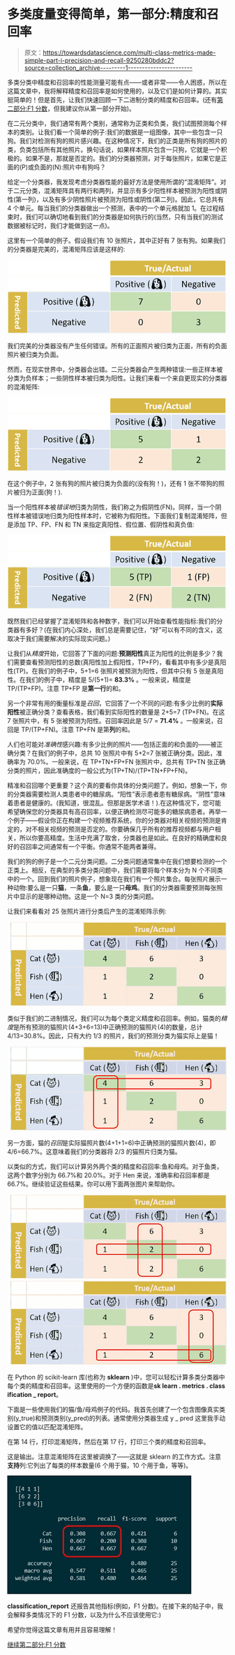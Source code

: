 # 多类度量变得简单，第一部分:精度和召回率

> 原文：<https://towardsdatascience.com/multi-class-metrics-made-simple-part-i-precision-and-recall-9250280bddc2?source=collection_archive---------1----------------------->

多类分类中精度和召回率的性能测量可能有点——或者非常——令人困惑，所以在这篇文章中，我将解释精度和召回率是如何使用的，以及它们是如何计算的。其实挺简单的！但是首先，让我们快速回顾一下二进制分类的精度和召回率。(还有[第二部分:F1 分数](https://medium.com/@shmueli/multi-class-metrics-made-simple-part-ii-the-f1-score-ebe8b2c2ca1)，但我建议你从第一部分开始)。

在二元分类中，我们通常有两个类别，通常称为正类和负类，我们试图预测每个样本的类别。让我们看一个简单的例子:我们的数据是一组图像，其中一些包含一只狗。我们对检测有狗的照片感兴趣。在这种情况下，我们的正类是所有狗的照片的类，负类包括所有其他照片。换句话说，如果样本照片包含一只狗，它就是一个积极的。如果不是，那就是否定的。我们的分类器预测，对于每张照片，如果它是正面的(P)或负面的(N):照片中有狗吗？

给定一个分类器，我发现考虑分类器性能的最好方法是使用所谓的“混淆矩阵”。对于二元分类，混淆矩阵具有两行和两列，并显示有多少阳性样本被预测为阳性或阴性(第一列)，以及有多少阴性照片被预测为阳性或阴性(第二列)。因此，它总共有 4 个单元。每当我们的分类器做出一个预测，表中的一个单元格就加 1。在过程结束时，我们可以确切地看到我们的分类器是如何执行的(当然，只有当我们的测试数据被标记时，我们才能做到这一点)。

这里有一个简单的例子。假设我们有 10 张照片，其中正好有 7 张有狗。如果我们的分类器是完美的，混淆矩阵应该是这样的:

![](img/d8c2dfea825ceb413fef6bbcf9361c99.png)

我们完美的分类器没有产生任何错误。所有的正面照片被归类为正面，所有的负面照片被归类为负面。

然而，在现实世界中，分类器会出错。二元分类器会产生两种错误:一些正样本被分类为负样本；一些阴性样本被归类为阳性。让我们来看一个来自更现实的分类器的混淆矩阵:

![](img/5930f4f14a77afe09ae5ae5770824a5c.png)

在这个例子中，2 张有狗的照片被归类为负面的(没有狗！)，还有 1 张不带狗的照片被归为正面(狗！).

当一个阳性样本被*错误地*归类为阴性，我们称之为假阴性(FN)。同样，当一个阴性样本被错误地归类为阳性样本时，它被称为假阳性。下面我们复制混淆矩阵，但是添加 TP、FP、FN 和 TN 来指定真阳性、假位置、假阴性和真负值:

![](img/11ae49d83812d2c1d9a3ed60b461e767.png)

既然我们已经掌握了混淆矩阵和各种数字，我们可以开始查看性能指标:我们的分类器有多好？(在我们内心深处，我们总是需要记住，“好”可以有不同的含义，这取决于我们需要解决的实际现实问题。)

让我们从*精度*开始，它回答了下面的问题:**预测阳性**真正为阳性的比例是多少？我们需要查看预测阳性的总数(真阳性加上假阳性，TP+FP)，看看其中有多少是真阳性(TP)。在我们的例子中，5+1=6 张照片被预测为阳性，但其中只有 5 张是真阳性。在我们的例子中，精度是 5/(5+1)= **83.3%** 。一般来说，精度是 TP/(TP+FP)。注意 TP+FP 是**第一行**的和。

另一个非常有用的衡量标准是*召回*，它回答了一个不同的问题:有多少比例的**实际阳性**被正确分类？查看表格，我们看到实际阳性的数量是 2+5=7 (TP+FN)。在这 7 张照片中，有 5 张被预测为阳性。召回率因此是 5/7 = **71.4%** 。一般来说，召回是 TP/(TP+FN)。注意 TP+FN 是第**列**的和。

人们也可能对*准确性*感兴趣:有多少比例的照片——包括正面的和负面的——被正确分类？在我们的例子中，总共 10 张照片中有 5+2=7 张被正确分类。因此，准确率为 70.0%。一般来说，在 TP+TN+FP+FN 张照片中，总共有 TP+TN 张正确分类的照片，因此准确度的一般公式为(TP+TN)/(TP+TN+FP+FN)。

精准和召回哪个更重要？这个真的要看你具体的分类问题了。例如，想象一下，你的分类器需要检测人类患者中的糖尿病。“阳性”表示患者患有糖尿病。“阴性”意味着患者是健康的。(我知道，很混乱。但那是医学术语！).在这种情况下，您可能希望确保您的分类器具有高召回率，以便正确检测尽可能多的糖尿病患者。再举一个例子——假设你正在构建一个视频推荐系统，你的分类器对相关视频的预测是肯定的，对不相关视频的预测是否定的。你要确保几乎所有的推荐视频都与用户相关，所以你要高精度。生活中充满了取舍，分类器也是如此。在良好的精确度和良好的召回率之间通常有一个平衡。你通常不能两者兼得。

我们的狗的例子是一个二元分类问题。二分类问题通常集中在我们想要检测的一个正类上。相反，在典型的多类分类问题中，我们需要将每个样本分为 N 个不同类中的一个。回到我们的照片例子，想象现在我们有一个照片集合。每张照片展示一种动物:要么是一只**猫**，一条**鱼**，要么是一只**母鸡**。我们的分类器需要预测每张照片中显示的是哪种动物。这是一个 N=3 类的分类问题。

让我们来看看对 25 张照片进行分类后产生的混淆矩阵示例:

![](img/78c17e89fc37c517385995ef2af1f56f.png)

类似于我们的二进制情况，我们可以为每个类定义精度和召回率。例如，猫类的*精度*是所有预测的猫照片(4+3+6=13)中正确预测的猫照片(4)的数量，总计 4/13=30.8%。因此，只有大约 1/3 的照片，我们的预测分类为猫实际上是猫！

![](img/f588149260dea284dd3a2a4eda10a9ec.png)

另一方面，猫的*召回*是实际猫照片数(4+1+1=6)中正确预测的猫照片数(4)，即 4/6=66.7%。这意味着我们的分类器将 2/3 的猫照片归类为猫。

以类似的方式，我们可以计算另外两个类的精度和召回率:鱼和母鸡。对于鱼类，这两个数字分别为 66.7%和 20.0%。对于 Hen 来说，准确率和召回率都是 66.7%。继续验证这些结果。你可以用下面两张图片来帮助你。

![](img/bc09950cb44537fd55b81db99e4a1e3b.png)![](img/b66e0206599cbb78229100de2e88f08c.png)

在 Python 的 scikit-learn 库(也称为 **sklearn** )中，您可以轻松计算多类分类器中每个类的精度和召回率。这里使用的一个方便的函数是**sk learn . metrics . class ification _ report**。

下面是一些使用我们的猫/鱼/母鸡例子的代码。我首先创建了一个包含图像真实类别(y_true)和预测类别(y_pred)的列表。通常使用分类器生成 y _ pred 这里我手动设置它的值以匹配混淆矩阵。

在第 14 行，打印混淆矩阵，然后在第 17 行，打印三个类的精度和召回率。

这是输出。注意混淆矩阵在这里被调换了——这就是 sklearn 的工作方式。注意**支持**列:它列出了每类的样本数量(6 个用于猫，10 个用于鱼，等等)。

![](img/d4a3703f6729c2feb215f52df95031f8.png)

**classification_report** 还报告其他指标(例如，F1 分数)。在接下来的帖子中，我会解释多类情况下的 F1 分数，以及为什么不应该使用它:)

希望你觉得这篇文章有用并且容易理解！

[继续第二部分:F1 分数](https://medium.com/@shmueli/multi-class-metrics-made-simple-part-ii-the-f1-score-ebe8b2c2ca1)